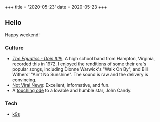 +++
title = '2020-05-23'
date = 2020-05-23
+++


## Hello
Happy weekend!

### Culture
* [_The Equatics - Doin It!!!!_](https://open.spotify.com/album/4SN55bwEnC0T1qmBTWZeyW?si=qSXGYDMLQHi4fKXYw0UNSQ). A high school band from Hampton, Virginia, recorded this in 1972. I enjoyed the renditions of some their era's popular songs, including Dionne Warwick's "Walk On By", and Bill Withers' "Ain't No Sunshine". The sound is raw and the delivery is convincing. 
* [Not Viral News](https://notviral.news/): Excellent, informative, and fun.
* A [touching ode](https://www.youtube.com/watch?v=khjKkCW4LjY) to a lovable and humble star, John Candy.


### Tech
* [k9s](https://k9scli.io/)
